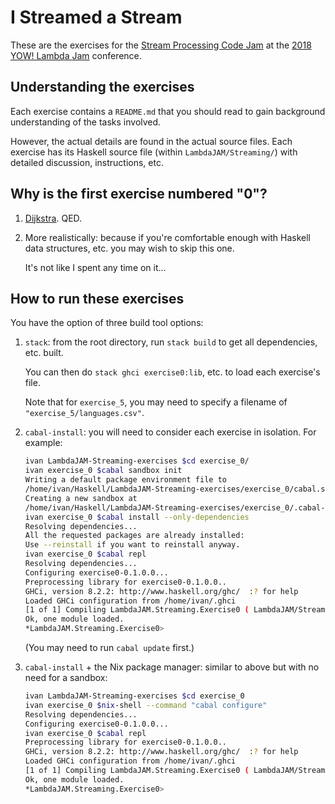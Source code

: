 I Streamed a Stream
===================

These are the exercises for the [Stream Processing Code
Jam](http://lambdajam.yowconference.com.au/proposal/?id=6197) at the
[2018 YOW! Lambda Jam](https://confengine.com/yow-lambda-jam-2018)
conference.

Understanding the exercises
---------------------------

Each exercise contains a `README.md` that you should read to gain
background understanding of the tasks involved.

However, the actual details are found in the actual source files.
Each exercise has its Haskell source file (within
`LambdaJAM/Streaming/`) with detailed discussion, instructions, etc.

Why is the first exercise numbered "0"?
---------------------------------------

1. [Dijkstra](https://www.cs.utexas.edu/users/EWD/transcriptions/EWD08xx/EWD831.html). QED.

2. More realistically: because if you're comfortable enough with
   Haskell data structures, etc. you may wish to skip this one.

    It's not like I spent any time on it...

How to run these exercises
--------------------------

You have the option of three build tool options:

1. `stack`: from the root directory, run `stack build` to get all
   dependencies, etc. built.

    You can then do `stack ghci exercise0:lib`, etc. to load each
    exercise's file.

    Note that for `exercise_5`, you may need to specify a filename of
    `"exercise_5/languages.csv"`.

2. `cabal-install`: you will need to consider each exercise in
   isolation.  For example:


    ```bash
    ivan LambdaJAM-Streaming-exercises $cd exercise_0/
    ivan exercise_0 $cabal sandbox init
    Writing a default package environment file to
    /home/ivan/Haskell/LambdaJAM-Streaming-exercises/exercise_0/cabal.sandbox.config
    Creating a new sandbox at
    /home/ivan/Haskell/LambdaJAM-Streaming-exercises/exercise_0/.cabal-sandbox
    ivan exercise_0 $cabal install --only-dependencies
    Resolving dependencies...
    All the requested packages are already installed:
    Use --reinstall if you want to reinstall anyway.
    ivan exercise_0 $cabal repl
    Resolving dependencies...
    Configuring exercise0-0.1.0.0...
    Preprocessing library for exercise0-0.1.0.0..
    GHCi, version 8.2.2: http://www.haskell.org/ghc/  :? for help
    Loaded GHCi configuration from /home/ivan/.ghci
    [1 of 1] Compiling LambdaJAM.Streaming.Exercise0 ( LambdaJAM/Streaming/Exercise0.hs, interpreted )
    Ok, one module loaded.
    *LambdaJAM.Streaming.Exercise0>
    ```

    (You may need to run `cabal update` first.)

3. `cabal-install` + the Nix package manager: similar to above but
   with no need for a sandbox:


    ```bash
    ivan LambdaJAM-Streaming-exercises $cd exercise_0
    ivan exercise_0 $nix-shell --command "cabal configure"
    Resolving dependencies...
    Configuring exercise0-0.1.0.0...
    ivan exercise_0 $cabal repl
    Preprocessing library for exercise0-0.1.0.0..
    GHCi, version 8.2.2: http://www.haskell.org/ghc/  :? for help
    Loaded GHCi configuration from /home/ivan/.ghci
    [1 of 1] Compiling LambdaJAM.Streaming.Exercise0 ( LambdaJAM/Streaming/Exercise0.hs, interpreted )
    Ok, one module loaded.
    *LambdaJAM.Streaming.Exercise0>
    ```

